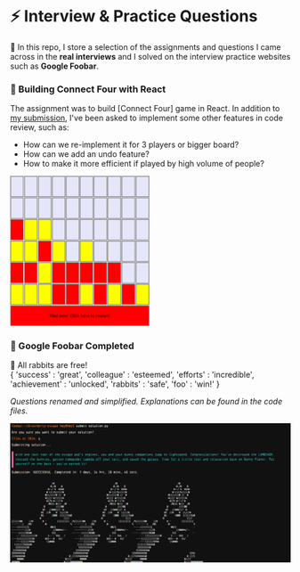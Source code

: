 # :zap: Interview & Practice Questions  
  
:rocket: In this repo, I store a selection of the assignments and questions I came across in the **real interviews** and I solved on the interview practice websites such as **Google Foobar**. 
  
### :star2: Building Connect Four with React  
  
The assignment was to build [Connect Four] game in React. In addition to [my submission](https://github.com/hm-y/connect-4-via-React), I've been asked to implement some other features in code review, such as:  
- How can we re-implement it for 3 players or bigger board?
- How can we add an undo feature?
- How to make it more efficient if played by high volume of people?  
<img src="screenshots/connectfourbiggerboard.png" title="Connect Four Bigger Board" width="250"/>  
  
### :star2: Google Foobar Completed  
  
:rabbit: All rabbits are free!  
{ 'success' : 'great', 'colleague' : 'esteemed', 'efforts' : 'incredible', 'achievement' : 'unlocked', 'rabbits' : 'safe', 'foo' : 'win!' }
  
*Questions renamed and simplified. Explanations can be found in the code files.*  

<img src="screenshots/googlefoobar.png" title="Connect Four Bigger Board" width="750"/>  
